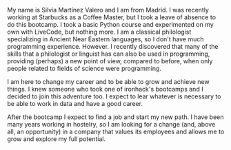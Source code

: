 My name is Silvia Martínez Valero and I am from Madrid. I was recently working at Starbucks as a Coffee Master, but I took a leave of absence to do this bootcamp. I took a basic Python course and experimented on my own with LiveCode, but nothing more. I am a classical philologist specializing in Ancient Near Eastern languages, so I don't have much programming experience. However. I recently discovered that many of the skills that a philologist or linguist has can also be used in programming, providing (perhaps) a new point of view, compared to before, when only people related to fields of science were programming. 

I am here to change my career and to be able to grow and achieve new things. I knew someone who took one of ironhack's bootcamps and I decided to join this adventure too. I expect to lear whatever is necessary to be able to work in data and have a good career. 

After the bootcamp I expect to find a job and start my new path. I have been many years working in hostelry, so I am looking for a change (and, above all, an opportunity) in a company that values its employees and allows me to grow and explore my full potential. 